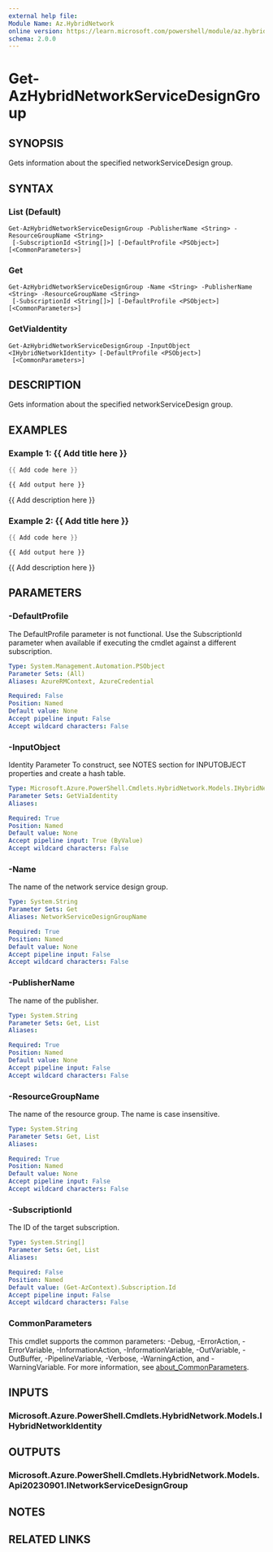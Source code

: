 ```yaml
---
external help file:
Module Name: Az.HybridNetwork
online version: https://learn.microsoft.com/powershell/module/az.hybridnetwork/get-azhybridnetworkservicedesigngroup
schema: 2.0.0
---
```


# Get-AzHybridNetworkServiceDesignGroup

## SYNOPSIS
Gets information about the specified networkServiceDesign group.

## SYNTAX

### List (Default)
```
Get-AzHybridNetworkServiceDesignGroup -PublisherName <String> -ResourceGroupName <String>
 [-SubscriptionId <String[]>] [-DefaultProfile <PSObject>] [<CommonParameters>]
```

### Get
```
Get-AzHybridNetworkServiceDesignGroup -Name <String> -PublisherName <String> -ResourceGroupName <String>
 [-SubscriptionId <String[]>] [-DefaultProfile <PSObject>] [<CommonParameters>]
```

### GetViaIdentity
```
Get-AzHybridNetworkServiceDesignGroup -InputObject <IHybridNetworkIdentity> [-DefaultProfile <PSObject>]
 [<CommonParameters>]
```

## DESCRIPTION
Gets information about the specified networkServiceDesign group.

## EXAMPLES

### Example 1: {{ Add title here }}
```powershell
{{ Add code here }}
```

```output
{{ Add output here }}
```

{{ Add description here }}

### Example 2: {{ Add title here }}
```powershell
{{ Add code here }}
```

```output
{{ Add output here }}
```

{{ Add description here }}

## PARAMETERS

### -DefaultProfile
The DefaultProfile parameter is not functional.
Use the SubscriptionId parameter when available if executing the cmdlet against a different subscription.

```yaml
Type: System.Management.Automation.PSObject
Parameter Sets: (All)
Aliases: AzureRMContext, AzureCredential

Required: False
Position: Named
Default value: None
Accept pipeline input: False
Accept wildcard characters: False
```

### -InputObject
Identity Parameter
To construct, see NOTES section for INPUTOBJECT properties and create a hash table.

```yaml
Type: Microsoft.Azure.PowerShell.Cmdlets.HybridNetwork.Models.IHybridNetworkIdentity
Parameter Sets: GetViaIdentity
Aliases:

Required: True
Position: Named
Default value: None
Accept pipeline input: True (ByValue)
Accept wildcard characters: False
```

### -Name
The name of the network service design group.

```yaml
Type: System.String
Parameter Sets: Get
Aliases: NetworkServiceDesignGroupName

Required: True
Position: Named
Default value: None
Accept pipeline input: False
Accept wildcard characters: False
```

### -PublisherName
The name of the publisher.

```yaml
Type: System.String
Parameter Sets: Get, List
Aliases:

Required: True
Position: Named
Default value: None
Accept pipeline input: False
Accept wildcard characters: False
```

### -ResourceGroupName
The name of the resource group.
The name is case insensitive.

```yaml
Type: System.String
Parameter Sets: Get, List
Aliases:

Required: True
Position: Named
Default value: None
Accept pipeline input: False
Accept wildcard characters: False
```

### -SubscriptionId
The ID of the target subscription.

```yaml
Type: System.String[]
Parameter Sets: Get, List
Aliases:

Required: False
Position: Named
Default value: (Get-AzContext).Subscription.Id
Accept pipeline input: False
Accept wildcard characters: False
```

### CommonParameters
This cmdlet supports the common parameters: -Debug, -ErrorAction, -ErrorVariable, -InformationAction, -InformationVariable, -OutVariable, -OutBuffer, -PipelineVariable, -Verbose, -WarningAction, and -WarningVariable. For more information, see [about_CommonParameters](http://go.microsoft.com/fwlink/?LinkID=113216).

## INPUTS

### Microsoft.Azure.PowerShell.Cmdlets.HybridNetwork.Models.IHybridNetworkIdentity

## OUTPUTS

### Microsoft.Azure.PowerShell.Cmdlets.HybridNetwork.Models.Api20230901.INetworkServiceDesignGroup

## NOTES

## RELATED LINKS

